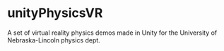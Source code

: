 # unityPhysicsVR
A set of virtual reality physics demos made in Unity for the University of Nebraska-Lincoln physics dept.
